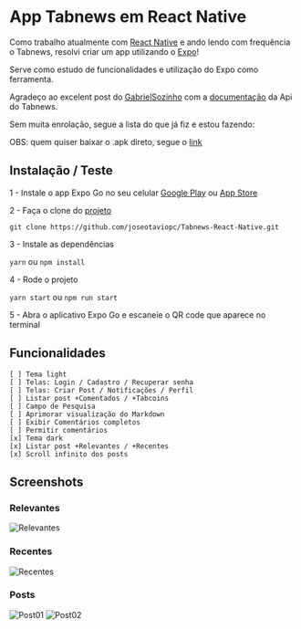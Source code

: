 # App Tabnews em React Native

Como trabalho atualmente com [React Native](https://reactnative.dev/) e ando lendo com frequência o Tabnews, resolvi criar um app utilizando o [Expo](https://docs.expo.dev/)!

Serve como estudo de funcionalidades e utilização do Expo como ferramenta.

Agradeço ao excelent post do [GabrielSozinho](https://www.tabnews.com.br/GabrielSozinho) com a [documentação](https://www.tabnews.com.br/GabrielSozinho/documentacao-da-api-do-tabnews) da Api do Tabnews.

Sem muita enrolação, segue a lista do que já fiz e estou fazendo:

OBS: quem quiser baixar o .apk direto, segue o [link]()

## Instalação / Teste

1 - Instale o app Expo Go no seu celular [Google Play](https://play.google.com/store/apps/details?id=host.exp.exponent&referrer=www) ou [App Store](https://apps.apple.com/app/apple-store/id982107779)

2 - Faça o clone do [projeto](https://github.com/joseotaviopc/Tabnews-React-Native)

    git clone https://github.com/joseotaviopc/Tabnews-React-Native.git

3 - Instale as dependências

`yarn` ou `npm install`

4 - Rode o projeto

`yarn start` ou `npm run start`

5 - Abra o aplicativo Expo Go e escaneie o QR code que aparece no terminal

## Funcionalidades

    [ ] Tema light
    [ ] Telas: Login / Cadastro / Recuperar senha
    [ ] Telas: Criar Post / Notificações / Perfil
    [ ] Listar post +Comentados / +Tabcoins
    [ ] Campo de Pesquisa
    [ ] Aprimorar visualização do Markdown
    [ ] Exibir Comentários completos
    [ ] Permitir comentários
    [x] Tema dark
    [x] Listar post +Relevantes / +Recentes
    [x] Scroll infinito dos posts

## Screenshots

### Relevantes

![Relevantes](https://github.com/joseotaviopc/Tabnews-React-Native/blob/main/assets/images/relevantes.jpg)

### Recentes

![Recentes](https://github.com/joseotaviopc/Tabnews-React-Native/blob/main/assets/images/recentes.jpg)

### Posts

![Post01](https://github.com/joseotaviopc/Tabnews-React-Native/blob/main/assets/images/Post01.jpg)
![Post02](https://github.com/joseotaviopc/Tabnews-React-Native/blob/main/assets/images/Post02.jpg)

